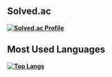 <b><h2>Solved.ac</h2><b>
  
[![Solved.ac Profile](http://mazassumnida.wtf/api/v2/generate_badge?boj=khsung0)](https://solved.ac/khsung0/)
<b><h2>Most Used Languages</h2><b>
  
[![Top Langs](https://github-readme-stats.vercel.app/api/top-langs/?username=khsung0&layout=compact)](https://github.com/anuraghazra/github-readme-stats)

<!--
**khsung0/khsung0** is a ✨ _special_ ✨ repository because its `README.md` (this file) appears on your GitHub profile.

Here are some ideas to get you started:

- 🔭 I’m currently working on ...
- 🌱 I’m currently learning ...
- 👯 I’m looking to collaborate on ...
- 🤔 I’m looking for help with ...
- 💬 Ask me about ...
- 📫 How to reach me: ...
- 😄 Pronouns: ...
- ⚡ Fun fact: ...
-->
